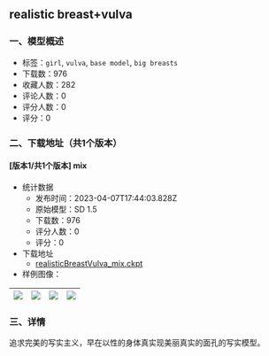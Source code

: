 ## realistic breast+vulva
### 一、模型概述

- 标签：`girl`, `vulva`, `base model`, `big breasts`
- 下载数：976
- 收藏人数：282
- 评论人数：0
- 评分人数：0
- 评分：0

### 二、下载地址（共1个版本）

#### [版本1/共1个版本] mix

- 统计数据
  - 发布时间：2023-04-07T17:44:03.828Z
  - 原始模型：SD 1.5
  - 下载数：976
  - 评分人数：0
  - 评分：0
- 下载地址
  - [realisticBreastVulva_mix.ckpt](https://civitai.com/api/download/models/33896)
- 样例图像：

| <img src="https://image.civitai.com/xG1nkqKTMzGDvpLrqFT7WA/77e702b7-6675-40d7-3cd8-14654e667300/width=450/386657.jpeg" /> | <img src="https://image.civitai.com/xG1nkqKTMzGDvpLrqFT7WA/70bb0d5b-eae5-4e0d-965e-9dac1e64dc00/width=450/386661.jpeg" /> | <img src="https://image.civitai.com/xG1nkqKTMzGDvpLrqFT7WA/e98cfe0a-b56a-44fb-0c4c-84a0ad65a400/width=450/386660.jpeg" /> | <img src="https://image.civitai.com/xG1nkqKTMzGDvpLrqFT7WA/87628b08-fab8-4447-8330-2b3f49b87b00/width=450/386659.jpeg" /> |
| ---- | ---- | ---- | ---- |


### 三、详情
<p>追求完美的写实主义，早在以性的身体真实现美丽真实的面孔的写实模型。</p>
